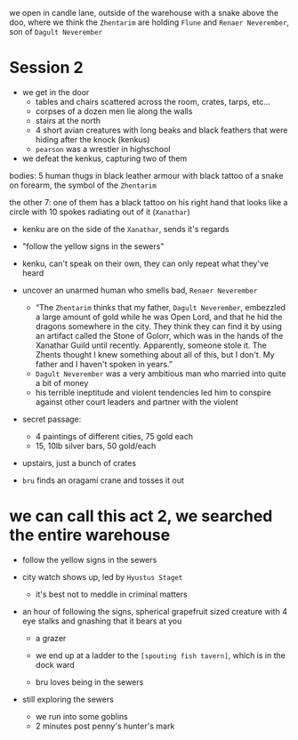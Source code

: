 we open in candle lane, outside of the warehouse with a snake above the doo, where we think the `Zhentarim` are holding `Flune` and `Renaer Neverember`, son of `Dagult Neverember`

# Session 2
- we get in the door
    - tables and chairs scattered across the room, crates, tarps, etc... 
    - corpses of a dozen men lie along the walls
    - stairs at the north
    - 4 short avian creatures with long beaks and black feathers that were hiding after the knock (kenkus)
    - `pearson` was a wrestler in highschool
- we defeat the kenkus, capturing two of them

bodies: 5 human thugs in black leather armour with black tattoo of a snake on forearm, the symbol of the `Zhentarim`

the other 7: one of them has a black tattoo on his right hand that looks like a circle with 10 spokes radiating out of it (`Xanathar`)

- kenku are on the side of the `Xanathar`, sends it's regards

- "follow the yellow signs in the sewers"

- kenku, can't speak on their own, they can only repeat what they've heard

- uncover an unarmed human who smells bad, `Renaer Neverember`
    - “The `Zhentarim` thinks that my father, `Dagult Neverember`, embezzled a large amount of gold while he was Open Lord, and that he hid the dragons somewhere in the city. They think they can find it by using an artifact called the Stone of Golorr, which was in the hands of the Xanathar Guild until recently. Apparently, someone stole it. The Zhents thought I knew something about all of this, but I don't. My father and I haven't spoken in years.”
    - `Dagult Neverember` was a very ambitious man who married into quite a bit of money
    - his terrible ineptitude and violent tendencies led him to conspire against other court leaders and partner with the violent

- secret passage:
    - 4 paintings of different cities, 75 gold each
    - 15, 10lb silver bars, 50 gold/each

- upstairs, just a bunch of crates
- `bru` finds an oragami crane and tosses it out

# we can call this act 2, we searched the entire warehouse
- follow the yellow signs in the sewers

- city watch shows up, led by `Hyustus Staget`
    - it's best not to meddle in criminal matters

- an hour of following the signs, spherical grapefruit sized creature with 4 eye stalks and gnashing that it bears at you
    - a grazer

    - we end up at a ladder to the `[spouting fish tavern]`, which is in the dock ward

    - bru loves being in the sewers

- still exploring the sewers
    - we run into some goblins
    - 2 minutes post penny's hunter's mark















